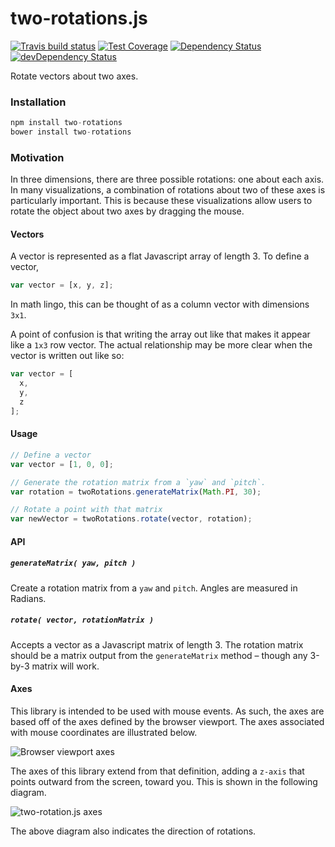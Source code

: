# two-rotations.js
[![Travis build status](http://img.shields.io/travis/jmeas/two-rotations.js.svg?style=flat)](https://travis-ci.org/jmeas/two-rotations.js)
[![Test Coverage](https://codeclimate.com/github/jmeas/two-rotations.js/badges/coverage.svg)](https://codeclimate.com/github/jmeas/two-rotations.js)
[![Dependency Status](https://david-dm.org/jmeas/two-rotations.js.svg)](https://david-dm.org/jmeas/two-rotations.js)
[![devDependency Status](https://david-dm.org/jmeas/two-rotations.js/dev-status.svg)](https://david-dm.org/jmeas/two-rotations.js#info=devDependencies)

Rotate vectors about two axes.

### Installation

```js
npm install two-rotations
bower install two-rotations
```

### Motivation

In three dimensions, there are three possible rotations: one about each axis. In many visualizations,
a combination of rotations about two of these axes is particularly important. This is because these visualizations
allow users to rotate the object about two axes by dragging the mouse.

#### Vectors

A vector is represented as a flat Javascript array of length 3. To define a vector, 

```js
var vector = [x, y, z];
```

In math lingo, this can be thought of as a column vector with dimensions `3x1`.

A point of confusion is that writing the array out like that makes it appear like a `1x3` row
vector. The actual relationship may be more clear when the vector is written out like so:

```js
var vector = [
  x,
  y,
  z
];
```

#### Usage

```js
// Define a vector
var vector = [1, 0, 0];

// Generate the rotation matrix from a `yaw` and `pitch`.
var rotation = twoRotations.generateMatrix(Math.PI, 30);

// Rotate a point with that matrix
var newVector = twoRotations.rotate(vector, rotation);
```

#### API

##### `generateMatrix( yaw, pitch )`

Create a rotation matrix from a `yaw` and `pitch`. Angles are measured in Radians.

##### `rotate( vector, rotationMatrix )`

Accepts a vector as a Javascript matrix of length 3. The rotation matrix should be a
matrix output from the `generateMatrix` method – though any 3-by-3 matrix will work.

#### Axes

This library is intended to be used with mouse events. As such, the axes are based off of the axes defined by the
browser viewport. The axes associated with mouse coordinates are illustrated below.

![Browser viewport axes](https://cldup.com/FkFf5xbn-8.png)

The axes of this library extend from that definition, adding a `z-axis` that points outward from the screen, toward you. This
is shown in the following diagram.

![two-rotation.js axes](https://cldup.com/QlZiXZCoMT.png)

The above diagram also indicates the direction of rotations.
